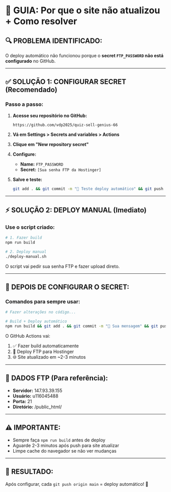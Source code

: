 # 🚀 GUIA: Por que o site não atualizou + Como resolver

## 🔍 **PROBLEMA IDENTIFICADO:**
O deploy automático não funcionou porque o **secret `FTP_PASSWORD` não está configurado** no GitHub.

---

## ✅ **SOLUÇÃO 1: CONFIGURAR SECRET (Recomendado)**

### Passo a passo:

1. **Acesse seu repositório no GitHub:**
   ```
   https://github.com/vdp2025/quiz-sell-genius-66
   ```

2. **Vá em Settings > Secrets and variables > Actions**

3. **Clique em "New repository secret"**

4. **Configure:**
   - **Name:** `FTP_PASSWORD`  
   - **Secret:** `[Sua senha FTP da Hostinger]`

5. **Salve e teste:**
   ```bash
   git add . && git commit -m "🔧 Teste deploy automático" && git push origin main
   ```

---

## ⚡ **SOLUÇÃO 2: DEPLOY MANUAL (Imediato)**

### Use o script criado:

```bash
# 1. Fazer build
npm run build

# 2. Deploy manual
./deploy-manual.sh
```

O script vai pedir sua senha FTP e fazer upload direto.

---

## 🎯 **DEPOIS DE CONFIGURAR O SECRET:**

### Comandos para sempre usar:
```bash
# Fazer alterações no código...

# Build + Deploy automático
npm run build && git add . && git commit -m "📝 Sua mensagem" && git push origin main
```

O GitHub Actions vai:
1. ✅ Fazer build automaticamente  
2. 🚀 Deploy FTP para Hostinger
3. 🌐 Site atualizado em ~2-3 minutos

---

## 🔧 **DADOS FTP (Para referência):**
- **Servidor:** 147.93.39.155
- **Usuário:** u116045488  
- **Porta:** 21
- **Diretório:** /public_html/

---

## ⚠️ **IMPORTANTE:**
- Sempre faça `npm run build` antes de deploy
- Aguarde 2-3 minutos após push para site atualizar
- Limpe cache do navegador se não ver mudanças

---

## 🎉 **RESULTADO:**
Após configurar, cada `git push origin main` = deploy automático! 🚀
